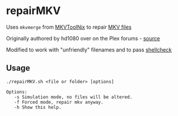 # repairMKV

Uses `mkvmerge` from [MKVToolNix](https://www.bunkus.org/videotools/mkvtoolnix/) to repair [MKV files](https://en.wikipedia.org/wiki/Matroska)

Originally authored by hd1080 over on the Plex forums - [source](https://forums.plex.tv/discussion/63691/how-to-automated-linux-script-for-fixing-broken-mkv-files-works-with-sickbeard-too)

Modified to work with "unfriendly" filenames and to pass [shellcheck](https://github.com/koalaman/shellcheck)

## Usage
    ./repairMKV.sh <file or folder> [options]

	Options:
	   -s Simulation mode, no files will be altered.
	   -f Forced mode, repair mkv anyway.
	   -h Show this help.
